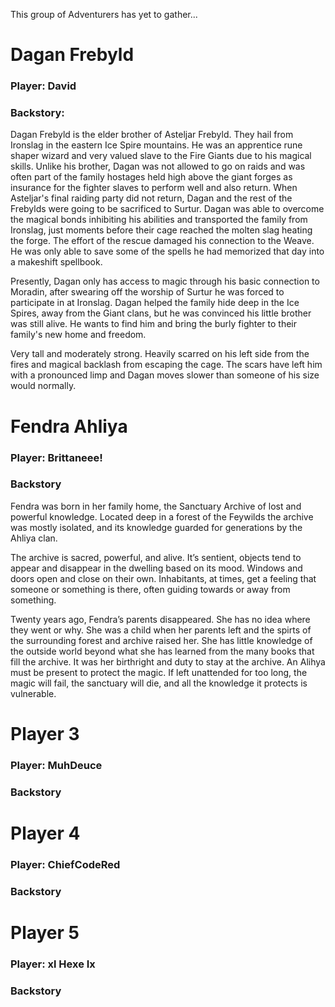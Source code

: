 This group of Adventurers has yet to gather...

# Dagan Frebyld
### Player: David
### Backstory:
Dagan Frebyld is the elder brother of Asteljar Frebyld. They hail from Ironslag in the eastern Ice Spire mountains. He was an apprentice rune shaper wizard and very valued slave to the Fire Giants due to his magical skills. Unlike his brother, Dagan was not allowed to go on raids and was often part of the family hostages held high above the giant forges as insurance for the fighter slaves to perform well and also return. When Asteljar's final raiding party did not return, Dagan and the rest of the Frebylds were going to be sacrificed to Surtur. Dagan was able to overcome the magical bonds inhibiting his abilities and transported the family from Ironslag, just moments before their cage reached the molten slag heating the forge. The effort of the rescue damaged his connection to the Weave. He was only able to save some of the spells he had memorized that day into a makeshift spellbook.

Presently, Dagan only has access to magic through his basic connection to Moradin, after swearing off the worship of Surtur he was forced to participate in at Ironslag. Dagan helped the family hide deep in the Ice Spires, away from the Giant clans, but he was convinced his little brother was still alive. He wants to find him and bring the burly fighter to their family's new home and freedom.

Very tall and moderately strong. Heavily scarred on his left side from the fires and magical backlash from escaping the cage. The scars have left him with a pronounced limp and Dagan moves slower than someone of his size would normally.
# Fendra Ahliya
### Player: Brittaneee!
### Backstory
Fendra was born in her family home, the Sanctuary Archive of lost and powerful knowledge. Located deep in a forest of the Feywilds the archive was mostly isolated, and its knowledge guarded for generations by the Ahliya clan.

The archive is sacred, powerful, and alive. It’s sentient, objects tend to appear and disappear in the dwelling based on its mood. Windows and doors open and close on their own. Inhabitants, at times, get a feeling that someone or something is there, often guiding towards or away from something.

Twenty years ago, Fendra’s parents disappeared. She has no idea where they went or why. She was a child when her parents left and the spirts of the surrounding forest and archive raised her. She has little knowledge of the outside world beyond what she has learned from the many books that fill the archive. It was her birthright and duty to stay at the archive. An Alihya must be present to protect the magic. If left unattended for too long, the magic will fail, the sanctuary will die, and all the knowledge it protects is vulnerable.
# Player 3
### Player: MuhDeuce
### Backstory
# Player 4
### Player: ChiefCodeRed
### Backstory
# Player 5
### Player: xl Hexe Ix
### Backstory